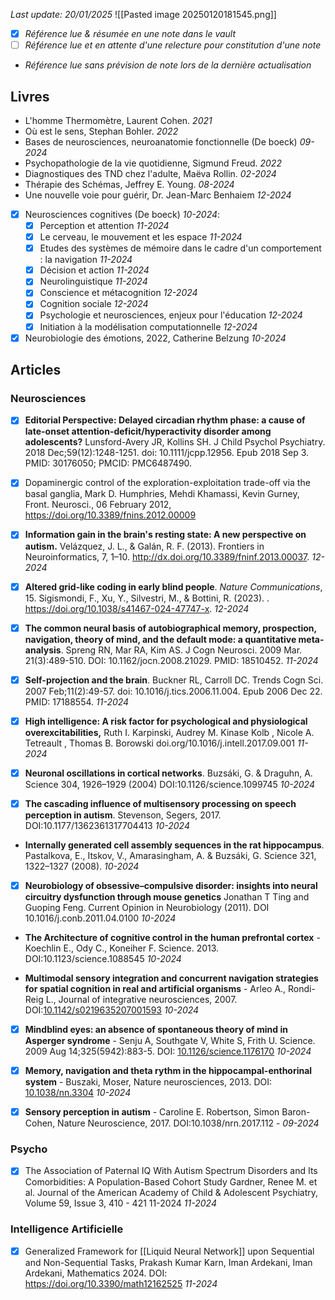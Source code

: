 
*Last update: 20/01/2025*
![[Pasted image 20250120181545.png]]
- [x] *Référence lue & résumée en une note dans le vault*
- [ ] *Référence lue et en attente d'une relecture pour constitution d'une note*
- *Référence lue sans prévision de note lors de la dernière actualisation*

## Livres
- L'homme Thermomètre, Laurent Cohen. *2021*
- Où est le sens, Stephan Bohler. *2022*
- Bases de neurosciences, neuroanatomie fonctionnelle (De boeck) *09-2024*
- Psychopathologie de la vie quotidienne, Sigmund Freud. *2022*
- Diagnostiques des TND chez l'adulte, Maëva Rollin. *02-2024*
- Thérapie des Schémas, Jeffrey E. Young. *08-2024*
- Une nouvelle voie pour guérir, Dr. Jean-Marc Benhaiem *12-2024*

- [x] Neurosciences cognitives (De boeck) *10-2024*:  
	- [x] Perception et attention *11-2024*
	- [x] Le cerveau, le mouvement et les espace *11-2024*
	- [x] Etudes des systèmes de mémoire dans le cadre d'un comportement : la navigation *11-2024*
	- [x] Décision et action *11-2024*
	- [x] Neurolinguistique *11-2024*
	- [x] Conscience et métacognition *12-2024*
	- [x] Cognition sociale *12-2024* 
	- [x] Psychologie et neurosciences, enjeux pour l'éducation *12-2024*
	- [x] Initiation à la modélisation computationnelle *12-2024*

- [x] Neurobiologie des émotions, 2022, Catherine Belzung *10-2024* 

## Articles

### Neurosciences

- [x] **Editorial Perspective: Delayed circadian rhythm phase: a cause of late-onset attention-deficit/hyperactivity disorder among adolescents?** Lunsford-Avery JR, Kollins SH.  J Child Psychol Psychiatry. 2018 Dec;59(12):1248-1251. doi: 10.1111/jcpp.12956. Epub 2018 Sep 3. PMID: 30176050; PMCID: PMC6487490.

- [x]  Dopaminergic control of the exploration-exploitation trade-off via the basal ganglia, Mark D. Humphries, Mehdi Khamassi, Kevin Gurney, Front. Neurosci.,  06 February 2012, https://doi.org/10.3389/fnins.2012.00009 

- [x] **Information gain in the brain's resting state: A new perspective on autism.** Velázquez, J. L., & Galán, R. F. (2013). Frontiers in Neuroinformatics, 7, 1–10. http://dx.doi.org/10.3389/fninf.2013.00037. *12-2024* 

- [x] **Altered grid-like coding in early blind people**. _Nature Communications_, 15. Sigismondi, F., Xu, Y., Silvestri, M., & Bottini, R. (2023). . https://doi.org/10.1038/s41467-024-47747-x. *12-2024*

- [x]  **The common neural basis of autobiographical memory, prospection, navigation, theory of mind, and the default mode: a quantitative meta-analysis**. Spreng RN, Mar RA, Kim AS. J Cogn Neurosci. 2009 Mar. 21(3):489-510. DOI: 10.1162/jocn.2008.21029. PMID: 18510452. *11-2024*

- [x] **Self-projection and the brain**. Buckner RL, Carroll DC. Trends Cogn Sci. 2007 Feb;11(2):49-57. doi: 10.1016/j.tics.2006.11.004. Epub 2006 Dec 22. PMID: 17188554. *11-2024*

- [x] **High intelligence: A risk factor for psychological and physiological overexcitabilities,** Ruth I. Karpinski, Audrey M. Kinase Kolb , Nicole A. Tetreault , Thomas B. Borowski  doi.org/10.1016/j.intell.2017.09.001 *11-2024*

- [x] **Neuronal oscillations in cortical networks**. Buzsáki, G. & Draguhn, A.  Science 304, 1926–1929 (2004) DOI:10.1126/science.1099745 *10-2024*

- [x] **The cascading influence of multisensory processing on speech perception in autism**. Stevenson, Segers, 2017. DOI:10.1177/1362361317704413 *10-2024* 

- **Internally generated cell assembly sequences in the rat hippocampus**. Pastalkova, E., Itskov, V., Amarasingham, A. & Buzsáki, G.  Science 321, 1322–1327 (2008). *10-2024*

- [x] **Neurobiology of obsessive–compulsive disorder: insights into neural circuitry dysfunction through mouse genetics** Jonathan T Ting and Guoping Feng. Current Opinion in Neurobiology (2011). DOI 10.1016/j.conb.2011.04.0100 *10-2024* 

- **The Architecture of cognitive control in the human prefrontal cortex** - Koechlin E., Ody C., Koneiher F. Science. 2013. DOI:10.1123/science.1088545 *10-2024*

- **Multimodal sensory integration and concurrent navigation strategies for spatial cognition in real and artificial organisms** - Arleo A., Rondi-Reig L., Journal of integrative neurosciences, 2007.  DOI:[10.1142/s0219635207001593](https://doi.org/10.1142/s0219635207001593) *10-2024*

- [x] **Mindblind eyes: an absence of spontaneous theory of mind in Asperger syndrome** - Senju A, Southgate V, White S, Frith U.  Science. 2009 Aug 14;325(5942):883-5. DOI: [10.1126/science.1176170](https://doi.org/10.1126/science.1176170) *10-2024*

- [x] **Memory, navigation and theta rythm in the hippocampal-enthorinal system** - Buszaki, Moser,  Nature neurosciences, 2013. DOI: [10.1038/nn.3304](https://doi.org/10.1038/nn.3304) *10-2024*

- [x] **Sensory perception in autism** - Caroline E. Robertson, Simon Baron-Cohen, Nature Neuroscience, 2017. DOI:10.1038/nrn.2017.112 - *09-2024* 

### Psycho

- [x] The Association of Paternal IQ With Autism Spectrum Disorders and Its Comorbidities: A Population-Based Cohort Study Gardner, Renee M. et al. Journal of the American Academy of Child & Adolescent Psychiatry, Volume 59, Issue 3, 410 - 421 11-2024 *11-2024*
### Intelligence Artificielle 

- [x] Generalized Framework for [[Liquid Neural Network]] upon Sequential and Non-Sequential Tasks, Prakash Kumar Karn, Iman Ardekani, Iman Ardekani, Mathematics 2024. DOI: https://doi.org/10.3390/math12162525 *11-2024*



